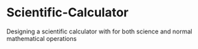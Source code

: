 # Scientific-Calculator
Designing a scientific calculator with for both science and normal mathematical operations 
